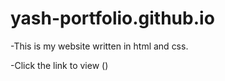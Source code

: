 # yash-portfolio.github.io

-This is my website written in html and css.

-Click the link to view ()
